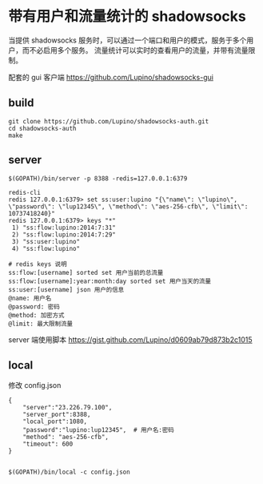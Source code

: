 带有用户和流量统计的 shadowsocks
================================

当提供 shadowsocks 服务时，可以通过一个端口和用户的模式，服务于多个用户，而不必启用多个服务。
流量统计可以实时的查看用户的流量，并带有流量限制。

配套的 gui 客户端 <https://github.com/Lupino/shadowsocks-gui>


build
-----

    git clone https://github.com/Lupino/shadowsocks-auth.git
    cd shadowsocks-auth
    make


server
-----

    $(GOPATH)/bin/server -p 8388 -redis=127.0.0.1:6379

    redis-cli
    redis 127.0.0.1:6379> set ss:user:lupino "{\"name\": \"lupino\", \"password\": \"lup12345\", \"method\": \"aes-256-cfb\", \"limit\": 10737418240}"
    redis 127.0.0.1:6379> keys "*"
     1) "ss:flow:lupino:2014:7:31"
     2) "ss:flow:lupino:2014:7:29"
     3) "ss:user:lupino"
     4) "ss:flow:lupino"

    # redis keys 说明
    ss:flow:[username] sorted set 用户当前的总流量
    ss:flow:[username]:year:month:day sorted set 用户当天的流量
    ss:user:[username] json 用户的信息
    @name: 用户名
    @password: 密码
    @method: 加密方式
    @limit: 最大限制流量

server 端使用脚本 <https://gist.github.com/Lupino/d0609ab79d873b2c1015>

local
-----

修改 config.json

    {
        "server":"23.226.79.100",
        "server_port":8388,
        "local_port":1080,
        "password":"lupino:lup12345",  # 用户名:密码
        "method": "aes-256-cfb",
        "timeout": 600
    }


    $(GOPATH)/bin/local -c config.json
